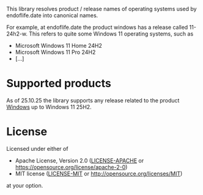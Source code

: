 This library resolves product / release names of operating systems used by 
endoflife.date into canonical names.

For example, at endoflife.date the product windows has a release called 11-24h2-w. 
This refers to quite some Windows 11 operating systems, such as

* Microsoft Windows 11 Home 24H2
* Microsoft Windows 11 Pro 24H2
* [...]

# Supported products

As of 25.10.25 the library supports any release related to the product [Windows](https://endoflife.date/api/v1/products/windows) 
up to Windows 11 25H2.

# License

Licensed under either of

* Apache License, Version 2.0 ([LICENSE-APACHE](LICENSE-APACHE) or https://opensource.org/license/apache-2-0)
* MIT license ([LICENSE-MIT](LICENSE-MIT) or http://opensource.org/licenses/MIT)

at your option.
